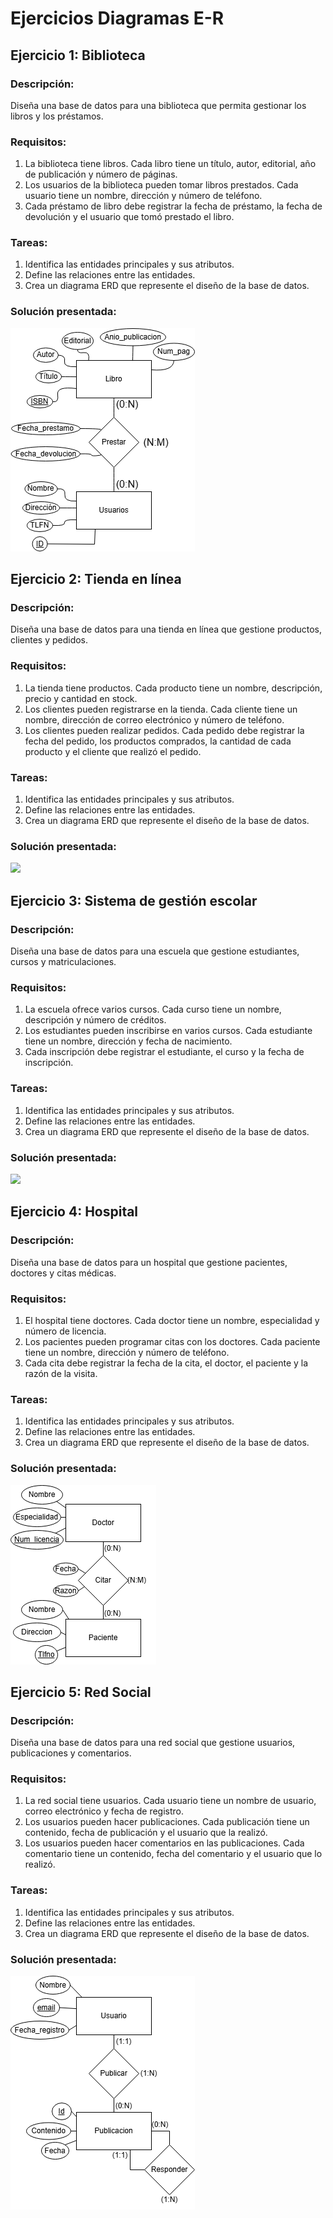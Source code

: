 # Ejercicios Diagramas E-R

## Ejercicio 1: Biblioteca

### Descripción:

Diseña una base de datos para una biblioteca que permita gestionar los libros y los préstamos.

### Requisitos:

1. La biblioteca tiene libros. Cada libro tiene un título, autor, editorial, año de publicación y número de páginas.
2. Los usuarios de la biblioteca pueden tomar libros prestados. Cada usuario tiene un nombre, dirección y número de teléfono.
3. Cada préstamo de libro debe registrar la fecha de préstamo, la fecha de devolución y el usuario que tomó prestado el libro.

### Tareas:

1. Identifica las entidades principales y sus atributos.
2. Define las relaciones entre las entidades.
3. Crea un diagrama ERD que represente el diseño de la base de datos.

### Solución presentada:

<img src="./Biblioteca.png">

## Ejercicio 2: Tienda en línea

### Descripción:

Diseña una base de datos para una tienda en línea que gestione productos, clientes y pedidos.

### Requisitos:

1. La tienda tiene productos. Cada producto tiene un nombre, descripción, precio y cantidad en stock.
2. Los clientes pueden registrarse en la tienda. Cada cliente tiene un nombre, dirección de correo electrónico y número de teléfono.
3. Los clientes pueden realizar pedidos. Cada pedido debe registrar la fecha del pedido, los productos comprados, la cantidad de cada producto y el cliente que realizó el pedido.

### Tareas:

1. Identifica las entidades principales y sus atributos.
2. Define las relaciones entre las entidades.
3. Crea un diagrama ERD que represente el diseño de la base de datos.

### Solución presentada:

<img src="./Tienda en línea.png">

## Ejercicio 3: Sistema de gestión escolar

### Descripción:

Diseña una base de datos para una escuela que gestione estudiantes, cursos y matriculaciones.

### Requisitos:

1. La escuela ofrece varios cursos. Cada curso tiene un nombre, descripción y número de créditos.
2. Los estudiantes pueden inscribirse en varios cursos. Cada estudiante tiene un nombre, dirección y fecha de nacimiento.
3. Cada inscripción debe registrar el estudiante, el curso y la fecha de inscripción.

### Tareas:

1. Identifica las entidades principales y sus atributos.
2. Define las relaciones entre las entidades.
3. Crea un diagrama ERD que represente el diseño de la base de datos.

### Solución presentada:

<img src="./Sistema de gestión escolar.png">

## Ejercicio 4: Hospital

### Descripción:

Diseña una base de datos para un hospital que gestione pacientes, doctores y citas médicas.

### Requisitos:

1. El hospital tiene doctores. Cada doctor tiene un nombre, especialidad y número de licencia.
2. Los pacientes pueden programar citas con los doctores. Cada paciente tiene un nombre, dirección y número de teléfono.
3. Cada cita debe registrar la fecha de la cita, el doctor, el paciente y la razón de la visita.

### Tareas:

1. Identifica las entidades principales y sus atributos.
2. Define las relaciones entre las entidades.
3. Crea un diagrama ERD que represente el diseño de la base de datos.

### Solución presentada:

<img src="./Hospital.png">

## Ejercicio 5: Red Social

### Descripción:

Diseña una base de datos para una red social que gestione usuarios, publicaciones y comentarios.

### Requisitos:

1. La red social tiene usuarios. Cada usuario tiene un nombre de usuario, correo electrónico y fecha de registro.
2. Los usuarios pueden hacer publicaciones. Cada publicación tiene un contenido, fecha de publicación y el usuario que la realizó.
3. Los usuarios pueden hacer comentarios en las publicaciones. Cada comentario tiene un contenido, fecha del comentario y el usuario que lo realizó.

### Tareas:

1. Identifica las entidades principales y sus atributos.
2. Define las relaciones entre las entidades.
3. Crea un diagrama ERD que represente el diseño de la base de datos.

### Solución presentada:

<img src="./Red social.png">
